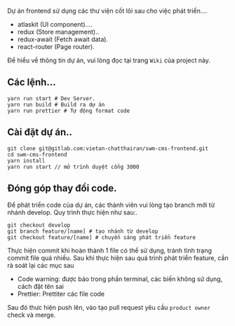 Dự án frontend sử dụng các thư viện cốt lõi sau cho việc phát triển....

* atlaskit (UI component)....
* redux (Store management)..
* redux-await (Fetch await data).
* react-router (Page router).

Để hiểu về thông tin dự án, vui lòng đọc tại trang `Wiki` của project này.

## Các lệnh...
```
yarn run start # Dev Server.
yarn run build # Build ra dự án
yarn run prettier # Tự động format code
```

## Cài đặt dự án..

```
git clone git@gitlab.com:vietan-chatthairan/swm-cms-frontend.git
cd swm-cms-frontend
yarn install
yarn run start // mở trình duyệt cổng 3000
```

## Đóng góp thay đổi code.
Để phát triển code của dự án, các thành viên vui lòng tạo branch mới từ nhánh develop.
Quy trình thực hiện như sau:.
```
git checkout develop
git branch feature/[name] # tạo nhánh từ develop
git checkout feature/[name] # chuyển sáng phát triển feature
```

Thực hiện commit khi hoàn thành 1 file có thể sử dụng, tránh tình trạng commit file quá nhiều.
Sau khi thực hiện sau quá trình phát triển feature, cần rà soát lại các mục sau

* Code warning: được báo trong phần terminal, các biến không sử dụng, cách đặt tên sai
* Prettier: Prettiter các file code

Sau đó thưc hiện push lên, vào tạo pull request yêu cầu `product owner` check và merge.